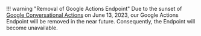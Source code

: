 !!! warning "Removal of Google Actions Endpoint"
    Due to the sunset of [Google Conversational Actions](https://developers.google.com/assistant/ca-sunset) on June 13, 2023, our Google Actions Endpoint will be removed in the near future. Consequently, the Endpoint will become unavailable.